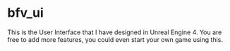 # bfv_ui
This is the User Interface that I have designed in Unreal Engine 4. You are free to add more features, you could even start your own game using this.
